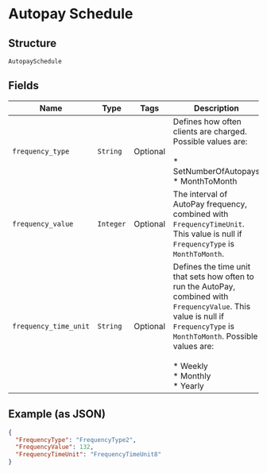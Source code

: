 
# Autopay Schedule

## Structure

`AutopaySchedule`

## Fields

| Name | Type | Tags | Description |
|  --- | --- | --- | --- |
| `frequency_type` | `String` | Optional | Defines how often clients are charged. Possible values are:<br><br>* SetNumberOfAutopays<br>* MonthToMonth |
| `frequency_value` | `Integer` | Optional | The interval of AutoPay frequency, combined with `FrequencyTimeUnit`. This value is null if `FrequencyType` is `MonthToMonth`. |
| `frequency_time_unit` | `String` | Optional | Defines the time unit that sets how often to run the AutoPay, combined with `FrequencyValue`. This value is null if `FrequencyType` is `MonthToMonth`. Possible values are:<br><br>* Weekly<br>* Monthly<br>* Yearly |

## Example (as JSON)

```json
{
  "FrequencyType": "FrequencyType2",
  "FrequencyValue": 132,
  "FrequencyTimeUnit": "FrequencyTimeUnit8"
}
```

